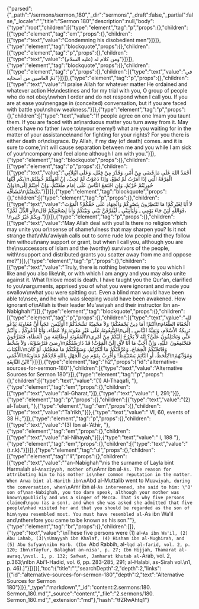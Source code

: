 {"parsed":{"_path":"/sermons/sermon_180","_dir":"sermons","_draft":false,"_partial":false,"_locale":"","title":"Sermon 180","description":null,"body":{"type":"root","children":[{"type":"element","tag":"p","props":{},"children":[{"type":"element","tag":"em","props":{},"children":[{"type":"text","value":"Condemning his disobedient men"}]}]},{"type":"element","tag":"blockquote","props":{},"children":[{"type":"element","tag":"p","props":{},"children":[{"type":"text","value":"ومن كلام له (عليه السلام)"}]}]},{"type":"element","tag":"blockquote","props":{},"children":[{"type":"element","tag":"p","props":{},"children":[{"type":"text","value":"في ذمّ العاصين من أصحابه"}]}]},{"type":"element","tag":"p","props":{},"children":[{"type":"text","value":"I praise Allah for whatever matter He ordained and whatever action He\ndestines and for my trial with you, O group of people who do not obey\nwhen I order and do not respond when I call you. If you are at ease you\nengage in (conceited) conversation, but if you are faced with battle you\nshow weakness."}]},{"type":"element","tag":"p","props":{},"children":[{"type":"text","value":"If people agree on one Imam you taunt them. If you are faced with an\narduous matter you turn away from it. May others have no father (woe to\nyour enemy!) what are you waiting for in the matter of your assistance\nand for fighting for your rights? For you there is either death or\ndisgrace. By Allah, if my day (of death) comes. and it is sure to come,\nit will cause separation between me and you while I am sick of your\ncompany and feel alone although I am with you."}]},{"type":"element","tag":"blockquote","props":{},"children":[{"type":"element","tag":"p","props":{},"children":[{"type":"text","value":"أَحْمَدُ اللهَ عَلَى مَا قَضَى مِنْ أَمْر، وَقَدَّرَ مِنْ فِعْل، وَعَلَى ابْتِلاَئِي بِكُم أَيَّتُهَا\nالْفِرْقَةُ الَّتِي إذَا أَمَرْتُ لَمْ تُطِعْ، وَإذَا دَعَوْتُ لَمْ تُجِبْ، إنْ أُمْهِلْتُمْ خُضْتُمْ، وَإنْ\nحُورِبْتُمْ خُرْتُمْ، وَإنِ اجْتَمَعَ النَّاسُ عَلَى إمَام طَعَنْتُمْ، وَإنْ أُجِبْتُمْ إلَى مُشَاقَّة\nنَكَصْتُمْ."}]}]},{"type":"element","tag":"blockquote","props":{},"children":[{"type":"element","tag":"p","props":{},"children":[{"type":"text","value":"لاَ أَبَا لِغَيْرِكُمْ! مَا تَنْتَظِرُونَ بِنَصْرِكُمْ وَالْجِهَادِ عَلَى حَقِّكُمْ؟ الْمَوْتَ أَوِ الذُّلَّ لَكُمْ؟\nفَوَاللهِ لَئِنْ جَاءَ يَوْمِي ـ وَلَيَأْتِيَنِّي ـ لَيُفَرِّقَنَّ بَيْني وَبَيْنَكُمْ وَأَنا لِصُحْبَتِكُمْ قَال،\nوَبِكُمْ غَيْرُ كَثِير."}]}]},{"type":"element","tag":"p","props":{},"children":[{"type":"text","value":"May Allah deal with you! Is there no religion which may unite you or\nsense of shamefulness that may sharpen you? Is it not strange that\nMu'awiyah calls out to some rude low people and they follow him without\nany support or grant, but when I call you, although you are the\nsuccessors of Islam and the (worthy) survivors of the people, with\nsupport and distributed grants you scatter away from me and oppose me?"}]},{"type":"element","tag":"p","props":{},"children":[{"type":"text","value":"Truly, there is nothing between me to you which I like and you also like\nit, or with which I am angry and you may also unite against it. What I\nlove most is death. I have taught you the Qur'an, clarified to you\narguments, apprised you of what you were ignorant and made you swallow\nwhat you were spitting out. Even a blind man would have been able to\nsee, and he who was sleeping would have been awakened. How ignorant of\nAllah is their leader Mu'awiyah and their instructor Ibn an-Nabighah!"}]},{"type":"element","tag":"blockquote","props":{},"children":[{"type":"element","tag":"p","props":{},"children":[{"type":"text","value":"لله أَنْتُمْ! أمَا دِينٌ يَجْمَعُكُمْ! وَلاَ مَحْمِيّةٌ تَشْحَذُكُمْ ! أَوَلَيْسَ عَجَباً أَنَّ مُعَاوِيَةَ يَدْعُو\nالْجُفَاةَ الطَّغَامَ فَيَتَّبِعُونَهُ عَلَى غَيْرِ مَعُونَة وَلاَ عَطَاء، وَأَنَا أَدْعُوكُمْ ـ وَأَنْتُمْ\nتَرِيكَةُ الاْسْلاَمِ، وَبَقِيَّةُ النَّاسِ ـ إلَى الْمَعُونَةِ أَوطَائِفَة مِنَ الْعَطَاءِ، فَتَفَرَّقُونَ\nعَنِّي وَتَخْتَلِفُونَ عَلَيَّ؟ إِنَّهُ لاَ يَخْرُجُ إِلَيْكُمْ مِنْ أَمْرِي رِضىً فَتَرْضَوْنَهُ، وَلاَ سُخْطٌ\nفَتَجْتَمِعُونَ عَلَيْهِ، وَإنَّ أَحَبَّ مَا أَنَا لاَق إِلَيَّ الْمَوْتُ! قَدْ دَارَسْتُكُمُ الْكِتَابَ،\nوَفَاتَحْتُكُمُ الْحِجَاجَ، وَعَرَّفْتُكُمْ مَا أَنْكَرْتُمْ، وَسَوَّغْتُكُمْ مَا مَجَجْتُمْ، لَوْ كَانَ الاْعْمَى\nيَلْحَظُ، أَوِ النَّائِمُ يَسْتَيْقِظُ! وَأَقْرِبْ بِقَوْم مِنَ الْجَهْلِ بِاللهِ قَائِدُهُمْ مُعَاوِيَةُ!\nوَمُؤَدِّبُهُمُ ابْنُ النَّابِغَةِ!"}]}]},{"type":"element","tag":"h2","props":{"id":"alternative-sources-for-sermon-180"},"children":[{"type":"text","value":"Alternative Sources for Sermon 180"}]},{"type":"element","tag":"p","props":{},"children":[{"type":"text","value":"(1) Al-Thaqafi, "},{"type":"element","tag":"em","props":{},"children":[{"type":"text","value":"al-Gharat,"}]},{"type":"text","value":" I, 291;"}]},{"type":"element","tag":"p","props":{},"children":[{"type":"text","value":"(2) al-Tabari, "},{"type":"element","tag":"em","props":{},"children":[{"type":"text","value":"Ta'rikh,"}]},{"type":"text","value":" VI, 60, events of 38 H.;"}]},{"type":"element","tag":"p","props":{},"children":[{"type":"text","value":"(3) Ibn al-'Athir, "},{"type":"element","tag":"em","props":{},"children":[{"type":"text","value":"al-Nihayah,"}]},{"type":"text","value":" I, 188 "},{"type":"element","tag":"em","props":{},"children":[{"type":"text","value":"(t.r.k)."}]}]},{"type":"element","tag":"ul","props":{},"children":[{"type":"element","tag":"li","props":{},"children":[{"type":"text","value":"\"an-Nabighah\"\nis the surname of Layla bint Harmalah al-`Anaziyyah, mother of\n`Amr ibn al-`As. The reason for attributing him to his mother is\nher common reputation in the matter. When Arwa bint al-Harith ibn\n`Abd al-Muttalib went to Mu`awiyah, during the conversation, when\n`Amr ibn al-`As intervened, she said to him: \"O' son of\nan-Nabighah, you too dare speak, although your mother was known\npublicly and was a singer of Mecca. That is why five persons claimed\nyou (as a son), and when she was asked she admitted that five people\nhad visited her and that you should be regarded as the son of him\nyou resembled most. You must have resembled al-`As ibn Wa'il and\ntherefore you came to be known as his son.\""},{"type":"element","tag":"br","props":{},"children":[]},{"type":"text","value":"\nThese five persons were (1) al-`As ibn Wa'il, (2) Abu Lahab, (3)\nUmayyah ibn Khalaf, (4) Hisham ibn al-Mughirah, and (5) Abu Sufyan\nibn Harb. (Ibn `Abd Rabbih, al-`lqd al-farid, vol. 2, p. 120; Ibn\nTayfur, Balaghat an-nisa', p. 27; Ibn Hijjah, Thamarat al-awraq,\nvol. 1, p. 132; Safwat, Jamharat khutab al-`Arab, vol. 2, p.363;\nIbn Abi'l-Hadid, vol. 6, pp. 283-285, 291; al-Halabi, as-Sirah vol.\n1, p. 46).]"}]}]}],"toc":{"title":"","searchDepth":2,"depth":2,"links":[{"id":"alternative-sources-for-sermon-180","depth":2,"text":"Alternative Sources for Sermon 180"}]}},"_type":"markdown","_id":"content:2.sermons:180. Sermon_180.md","_source":"content","_file":"2.sermons/180. Sermon_180.md","_extension":"md"},"hash":"tfZRwAhtq1"}